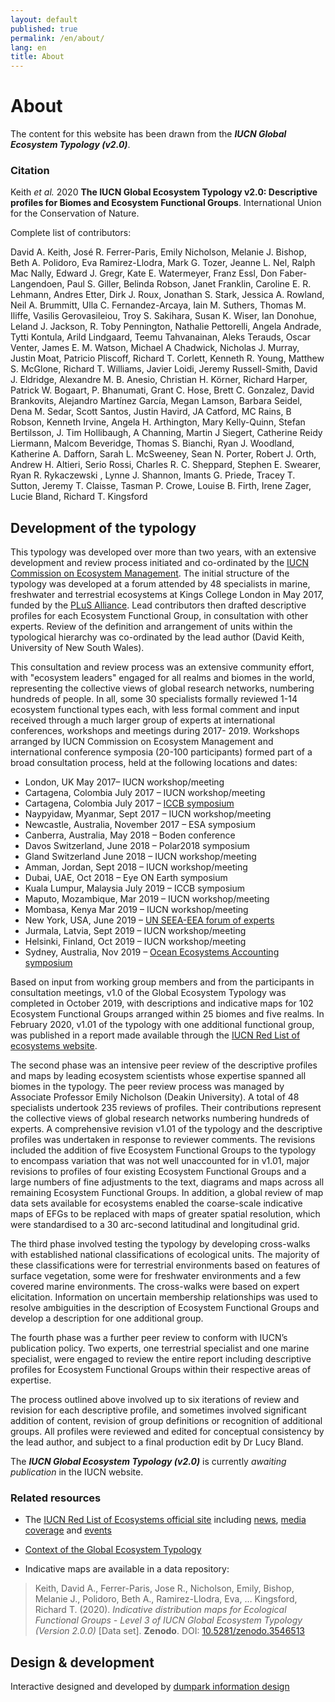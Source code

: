 ```yaml
---
layout: default
published: true
permalink: /en/about/
lang: en
title: About
---
```



# About

The content for this website has been drawn from the ***IUCN Global Ecosystem Typology (v2.0)***.

### Citation

Keith *et al.* 2020 **The IUCN Global Ecosystem Typology v2.0: Descriptive profiles for Biomes and Ecosystem Functional Groups**. International Union for the Conservation of Nature.

Complete list of contributors:

David A. Keith, José R. Ferrer-Paris, Emily Nicholson, Melanie J. Bishop, Beth A. Polidoro, Eva Ramirez-Llodra, Mark G. Tozer, Jeanne L. Nel, Ralph Mac Nally, Edward J. Gregr, Kate E. Watermeyer, Franz Essl, Don Faber-Langendoen, Paul S. Giller, Belinda Robson, Janet Franklin, Caroline E. R. Lehmann, Andres Etter, Dirk J. Roux, Jonathan S. Stark, Jessica A. Rowland, Neil A. Brummitt, Ulla C. Fernandez-Arcaya, Iain M. Suthers, Thomas M. Iliffe, Vasilis Gerovasileiou, Troy S. Sakihara, Susan K. Wiser, Ian Donohue, Leland J. Jackson, R. Toby Pennington, Nathalie Pettorelli, Angela Andrade, Tytti Kontula, Arild Lindgaard, Teemu Tahvanainan, Aleks Terauds, Oscar Venter, James E. M. Watson, Michael A Chadwick, Nicholas J. Murray, Justin Moat, Patricio Pliscoff, Richard T. Corlett, Kenneth R. Young, Matthew S. McGlone, Richard T. Williams, Javier Loidi, Jeremy Russell-Smith, David J. Eldridge, Alexandre M. B. Anesio, Christian H. Körner, Richard Harper, Patrick W. Bogaart, P. Bhanumati, Grant C. Hose, Brett C. Gonzalez, David Brankovits, Alejandro Martínez García, Megan Lamson, Barbara Seidel, Dena M. Sedar, Scott Santos, Justin Havird, JA Catford, MC Rains, B Robson, Kenneth Irvine, Angela H. Arthington, Mary Kelly-Quinn, Stefan Bertilsson, J. Tim Hollibaugh, A Channing, Martin J Siegert, Catherine Reidy Liermann, Malcom Beveridge, Thomas S. Bianchi, Ryan J. Woodland, Katherine A. Dafforn, Sarah L. McSweeney, Sean N. Porter, Robert J. Orth, Andrew H. Altieri, Serio Rossi, Charles R. C. Sheppard, Stephen E. Swearer, Ryan R. Rykaczewski , Lynne J. Shannon, Imants G. Priede, Tracey T. Sutton, Jeremy T. Claisse, Tasman P. Crowe, Louise B. Firth, Irene Zager, Lucie Bland, Richard T. Kingsford


## Development of the typology

This typology was developed over more than two years, with an extensive development and review process initiated and co-ordinated by the [IUCN Commission on Ecosystem Management](https://www.iucn.org/commissions/commission-ecosystem-management). The initial structure of the typology was developed at a forum attended by 48 specialists in marine, freshwater and terrestrial ecosystems at Kings College London in May 2017, funded by the [PLuS Alliance](https://plusalliance.org/). Lead contributors then drafted descriptive profiles for each Ecosystem Functional Group, in consultation with other experts. Review of the definition and arrangement of units within the typological hierarchy was co-ordinated by the lead author (David Keith, University of New South Wales).

This consultation and review process was an extensive community effort, with "ecosystem leaders" engaged for all realms and biomes in the world, representing the collective views of global research networks, numbering hundreds of people. In all, some 30 specialists formally reviewed 1-14 ecosystem functional types each, with less formal comment and input received through a much larger group of experts at international conferences, workshops and meetings during 2017- 2019. Workshops arranged by IUCN Commission on Ecosystem Management and international conference symposia (20-100 participants) formed part of a broad consultation process,  held at the following locations and dates:

* London, UK May 2017– IUCN workshop/meeting
* Cartagena, Colombia July 2017 – IUCN workshop/meeting
* Cartagena, Colombia July 2017 – [ICCB symposium](https://conbio.org/images/content_conferences/ICCB2017_Abstract_Book_web_w_doi.pdf)
* Naypyidaw, Myanmar, Sept 2017 – IUCN workshop/meeting
* Newcastle, Australia, November 2017 – ESA symposium
* Canberra, Australia, May 2018 – Boden conference
* Davos Switzerland, June 2018 – Polar2018 symposium
* Gland Switzerland June 2018 – IUCN workshop/meeting
* Amman, Jordan, Sept 2018 – IUCN workshop/meeting
* Dubai, UAE, Oct 2018 – Eye ON Earth symposium
* Kuala Lumpur, Malaysia July 2019 – ICCB symposium
* Maputo, Mozambique, Mar 2019 – IUCN workshop/meeting
* Mombasa, Kenya Mar 2019 – IUCN workshop/meeting
* New York, USA, June 2019 – [UN SEEA-EEA forum of experts](https://seea.un.org/events/2019-forum-experts-seea-experimental-ecosystem-accounting)
* Jurmala, Latvia, Sept 2019 – IUCN workshop/meeting
* Helsinki, Finland, Oct 2019 – IUCN workshop/meeting
* Sydney, Australia, Nov 2019 – [Ocean Ecosystems Accounting symposium](https://www.unescap.org/events/global-dialogue-ocean-accounting-and-first-annual-meeting-global-ocean-accounts-partnership)

Based on input from working group members and from the participants in consultation meetings, v1.0 of the Global Ecosystem Typology was completed in October 2019, with descriptions and indicative maps for 102 Ecosystem Functional Groups arranged within 25 biomes and five realms. In February 2020, v1.01 of the typology with one additional functional group, was published in a report made available through the [IUCN Red List of ecosystems website](https://iucnrle.org/static/media/uploads/references/research-development/keith_etal_iucnglobalecosystemtypology_v1.01.pdf).

The second phase was an intensive peer review of the descriptive profiles and maps by leading ecosystem scientists whose expertise spanned all biomes in the typology. The peer review process was managed by Associate Professor Emily Nicholson (Deakin University). A total of 48 specialists undertook 235 reviews of profiles.  Their contributions represent the collective views of global research networks numbering hundreds of experts. A comprehensive revision v1.01 of the typology and the descriptive profiles was undertaken in response to reviewer comments. The revisions included the addition of five Ecosystem Functional Groups to the typology to encompass variation that was not well unaccounted for in v1.01, major revisions to profiles of four existing Ecosystem Functional Groups and a large numbers of fine adjustments to the text, diagrams and maps across all remaining Ecosystem Functional Groups. In addition, a global review of map data sets available for ecosystems enabled the coarse-scale indicative maps of EFGs to be replaced with maps of greater spatial resolution, which were standardised to a 30 arc-second latitudinal and longitudinal grid.

The third phase involved testing the typology by developing cross-walks with established national classifications of ecological units. The majority of these classifications were for terrestrial environments based on features of surface vegetation, some were for freshwater environments and a few covered marine environments. The cross-walks were based on expert elicitation. Information on uncertain membership relationships was used to resolve ambiguities in the description of Ecosystem Functional Groups and develop a description for one additional group.

The fourth phase was a further peer review to conform with IUCN’s publication policy. Two experts, one terrestrial specialist and one marine specialist, were engaged to review the entire report including descriptive profiles for Ecosystem Functional Groups within their respective areas of expertise.

The process outlined above involved up to six iterations of review and revision for each descriptive profile, and sometimes involved significant addition of content, revision of group definitions or recognition of additional groups. All profiles were reviewed and edited for conceptual consistency by the lead author, and subject to a final production edit by Dr Lucy Bland.

The ***IUCN Global Ecosystem Typology (v2.0)*** is currently _awaiting publication_ in the IUCN website.

### Related resources

* The [IUCN Red List of Ecosystems official site](https://iucnrle.org/) including [news](https://iucnrle.org/blog/), [media coverage](https://iucnrle.org/press/media-coverage/) and [events](https://iucnrle.org/events/)

* [Context of the Global Ecosystem Typology](https://iucnrle.org/about-rle/ongoing-initiatives/global-ecosystem-typology/)

* Indicative maps are available in a data repository:
 > Keith, David A., Ferrer-Paris, Jose R., Nicholson, Emily, Bishop, Melanie J., Polidoro, Beth A., Ramirez-Llodra, Eva, … Kingsford, Richard T. (2020). *Indicative distribution maps for Ecological Functional Groups - Level 3 of IUCN Global Ecosystem Typology (Version 2.0.0)* [Data set]. **Zenodo**. DOI: [10.5281/zenodo.3546513](http://doi.org/10.5281/zenodo.3546513)

## Design & development

Interactive designed and developed by [dumpark information design](//dumpark.com)
